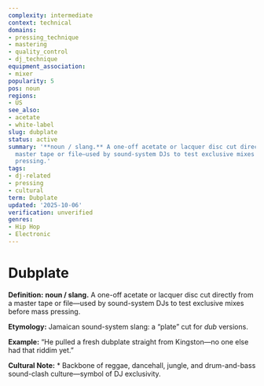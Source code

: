 ```yaml
---
complexity: intermediate
context: technical
domains:
- pressing_technique
- mastering
- quality_control
- dj_technique
equipment_association:
- mixer
popularity: 5
pos: noun
regions:
- US
see_also:
- acetate
- white-label
slug: dubplate
status: active
summary: '**noun / slang.** A one-off acetate or lacquer disc cut directly from a
  master tape or file—used by sound-system DJs to test exclusive mixes before mass
  pressing.'
tags:
- dj-related
- pressing
- cultural
term: Dubplate
updated: '2025-10-06'
verification: unverified
genres:
- Hip Hop
- Electronic
---
```


# Dubplate

**Definition:** **noun / slang.** A one-off acetate or lacquer disc cut directly from a master tape or file—used by sound-system DJs to test exclusive mixes before mass pressing.

**Etymology:** Jamaican sound-system slang: a “plate” cut for *dub* versions.

**Example:** “He pulled a fresh dubplate straight from Kingston—no one else had that riddim yet.”

**Cultural Note:** * Backbone of reggae, dancehall, jungle, and drum-and-bass sound-clash culture—symbol of DJ exclusivity.

